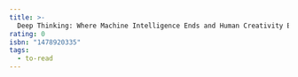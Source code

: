 ```yaml
---
title: >-
  Deep Thinking: Where Machine Intelligence Ends and Human Creativity Begins
rating: 0
isbn: "1478920335"
tags:
  - to-read
---
```


